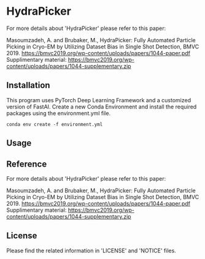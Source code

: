 # HydraPicker

For more details about 'HydraPicker' please refer to this paper:

Masoumzadeh, A. and Brubaker, M., HydraPicker: Fully Automated Particle Picking in Cryo-EM by Utilizing Dataset Bias in Single Shot Detection, BMVC 2019.
https://bmvc2019.org/wp-content/uploads/papers/1044-paper.pdf
Supplimentary material:
https://bmvc2019.org/wp-content/uploads/papers/1044-supplementary.zip

## Installation

This program uses PyTorch Deep Learning Framework and a customized version of FastAI.
Create a new Conda Environment and install the required packages using the environment.yml file.

`conda env create -f environment.yml`

## Usage

## Reference

For more details about 'HydraPicker' please refer to this paper:

Masoumzadeh, A. and Brubaker, M., HydraPicker: Fully Automated Particle Picking in Cryo-EM by Utilizing Dataset Bias in Single Shot Detection, BMVC 2019.
https://bmvc2019.org/wp-content/uploads/papers/1044-paper.pdf
Supplimentary material:
https://bmvc2019.org/wp-content/uploads/papers/1044-supplementary.zip

## License

Please find the related information in 'LICENSE' and 'NOTICE' files.